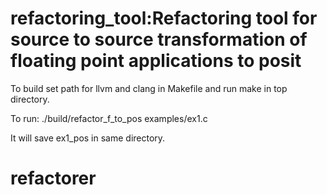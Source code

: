 # refactoring_tool:Refactoring tool for source to source transformation of floating point applications to posit

To build set path for llvm and clang in Makefile and run make in top directory.

To run:
  ./build/refactor_f_to_pos examples/ex1.c
 
It will save ex1_pos in same directory.
# refactorer
